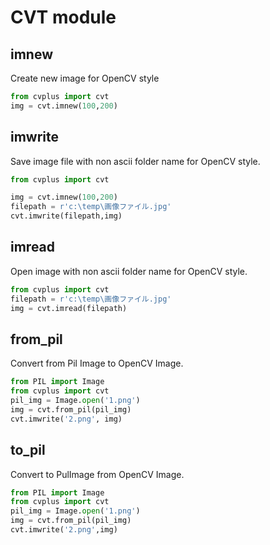 # CVT module  

## imnew
Create new image for OpenCV style  
``` python
from cvplus import cvt
img = cvt.imnew(100,200) 
```  

## imwrite  
Save image file with non ascii folder name for OpenCV style.  
``` python
from cvplus import cvt

img = cvt.imnew(100,200) 
filepath = r'c:\temp\画像ファイル.jpg'  
cvt.imwrite(filepath,img) 
```  

## imread  
Open image with non ascii folder name for OpenCV style.  
``` python
from cvplus import cvt
filepath = r'c:\temp\画像ファイル.jpg'  
img = cvt.imread(filepath) 
```


## from_pil  
Convert from Pil Image to OpenCV Image.  
``` python
from PIL import Image                                            
from cvplus import cvt
pil_img = Image.open('1.png')
img = cvt.from_pil(pil_img)
cvt.imwrite('2.png', img) 
```  

## to_pil  
Convert to PulImage from OpenCV Image.  
``` python
from PIL import Image                                            
from cvplus import cvt
pil_img = Image.open('1.png')
img = cvt.from_pil(pil_img)
cvt.imwrite('2.png',img) 
```
